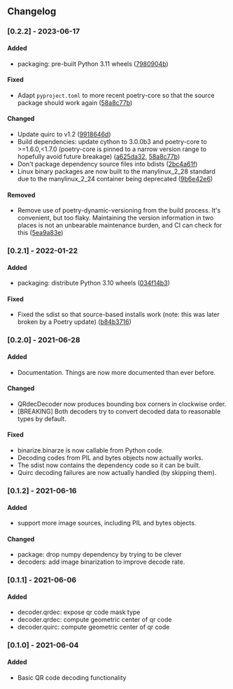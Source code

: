 ## Changelog

### [0.2.2] - 2023-06-17

#### Added

  - packaging: pre-built Python 3.11 wheels ([7980904b](https://github.com/torque/deqr/commit/7980904b97bbfee0446e4a11bff5183f77ed26b7))

#### Fixed

  - Adapt `pyproject.toml` to more recent poetry-core so that the source package should work again ([58a8c77b](https://github.com/torque/deqr/commit/58a8c77bfe34b3e8e3b42dc6a6c20be2b4105052))

#### Changed

  - Update quirc to v1.2 ([9918646d](https://github.com/torque/deqr/commit/9918646d61e2d9b71c3fc84604d5a6bec4af4c98))
  - Build dependencies: update cython to 3.0.0b3 and poetry-core to >=1.6.0,<1.7.0 (poetry-core is pinned to a narrow version range to hopefully avoid future breakage) ([a625da32](https://github.com/torque/deqr/commit/a625da32e2b8823a2a1619dc603e264cc3e86470), [58a8c77b](https://github.com/torque/deqr/commit/58a8c77bfe34b3e8e3b42dc6a6c20be2b4105052))
  - Don't package dependency source files into bdists ([2bc4a61f](https://github.com/torque/deqr/commit/2bc4a61f654f0c352fa843cfc7fd2ca5ac661e21))
  - Linux binary packages are now built to the manylinux_2_28 standard due to the manylinux_2_24 container being deprecated ([9b6e42e6](https://github.com/torque/deqr/commit/9b6e42e658cbbb3c30e149ed0f01c97d3daf3960))

#### Removed

  - Remove use of poetry-dynamic-versioning from the build process. It's convenient, but too flaky. Maintaining the version information in two places is not an unbearable maintenance burden, and CI can check for this ([5ea9a83e](https://github.com/torque/deqr/commit/5ea9a83e4e141bdd1b804cf00b8425441c7d725a))

### [0.2.1] - 2022-01-22

#### Added

  - packaging: distribute Python 3.10 wheels ([034f14b3](https://github.com/torque/deqr/commit/034f14b323103f12de2077e34133a08792e3876e))

#### Fixed

  - Fixed the sdist so that source-based installs work (note: this was later broken by a Poetry update) ([b84b3716](https://github.com/torque/deqr/commit/b84b371621db3c3f181bf2a0e53d54b93ffee3af))

### [0.2.0] - 2021-06-28

#### Added

  - Documentation. Things are now more documented than ever before.

#### Changed

  - QRdecDecoder now produces bounding box corners in clockwise order.
  - [BREAKING] Both decoders try to convert decoded data to reasonable types by default.

#### Fixed

  - binarize.binarze is now callable from Python code.
  - Decoding codes from PIL and bytes objects now actually works.
  - The sdist now contains the dependency code so it can be built.
  - Quirc decoding failures are now actually handled (by skipping them).

### [0.1.2] - 2021-06-16

#### Added
  - support more image sources, including PIL and bytes objects.

#### Changed

  - package: drop numpy dependency by trying to be clever
  - decoders: add image binarization to improve decode rate.

### [0.1.1] - 2021-06-06

#### Added

  - decoder.qrdec: expose qr code mask type
  - decoder.qrdec: compute geometric center of qr code
  - decoder.quirc: compute geometric center of qr code

### [0.1.0] - 2021-06-04

#### Added

  - Basic QR code decoding functionality
